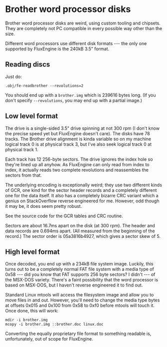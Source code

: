 Brother word processor disks
============================

Brother word processor disks are weird, using custom tooling and chipsets.
They are completely not PC compatible in every possible way other than the
size.

Different word processors use different disk formats --- the only one
supported by FluxEngine is the 240kB 3.5" format.

Reading discs
-------------

Just do:

```
.obj/fe-readbrother --revolutions=2
```

You should end up with a `brother.img` which is 239616 bytes long. (If you
don't specify `--revolutions`, you may end up with a partial image.)

Low level format
----------------

The drive is a single-sided 3.5" drive spinning at not 300 rpm (I don't
know the precise speed yet but FluxEngine doesn't care). The disks have 78
tracks. The Brother drive alignment is kinda variable so on my machine
logical track 0 is at physical track 3, but I've also seek logical track 0
at physical track 1.

Each track has 12 256-byte sectors. The drive ignores the index hole so they're
lined up all anyhow. As FluxEngine can only read from index to index, it
actually reads two complete revolutions and reassembles the sectors from that.

The underlying encoding is exceptionally weird; they use two different kinds of
GCR, one kind for the sector header records and a completely different one for
the data itself. It also has a completely bizarre CRC variant which a genius on
StackOverflow reverse engineered for me. However, odd though it may be, it does
seem pretty robust.

See the source code for the GCR tables and CRC routine.

Sectors are about 16.7ms apart on the disk (at 300 rpm). The header and
data records are 0.694ms apart. (All measured from the beginning of the
record.) The sector order is 05a3816b4927, which gives a sector skew of 5.

High level format
-----------------

Once decoded, you end up with a 234kB file system image. Luckily, this turns
out to be a completely normal FAT file system with a media type of 0x58 --- did
you know that FAT supports 256 byte sectors? I didn't --- of the MSX-DOS
variety. There's a faint possibility that the word processor is based on
MSX-DOS, but I haven't reverse engineered it to find out.

Standard Linux mtools will access the filesystem image and allow you to move
files in and out. However, you'll need to change the media type bytes at
offsets 0x015 and 0x100 from 0x58 to 0xf0 before mtools will touch it. Once
done, this will work:

```
mdir -i brother.img
mcopy -i brother.img ::brother.doc linux.doc
```

Converting the equally proprietary file format to something readable is,
unfortunately, out of scope for FluxEngine.

